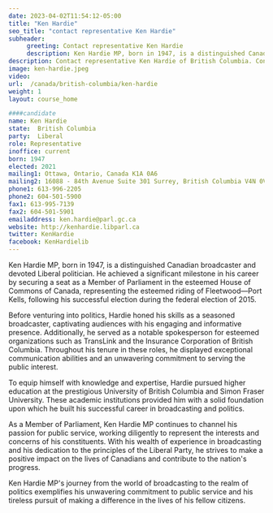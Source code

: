 ```yaml
---
date: 2023-04-02T11:54:12-05:00
title: "Ken Hardie"
seo_title: "contact representative Ken Hardie"
subheader:
     greeting: Contact representative Ken Hardie
     description: Ken Hardie MP, born in 1947, is a distinguished Canadian broadcaster and devoted Liberal politician. He achieved a significant milestone in his career by securing a seat as a Member of Parliament in the esteemed House of Commons of Canada, representing the esteemed riding of Fleetwood—Port Kells, following his successful election during the federal election of 2015.
description: Contact representative Ken Hardie of British Columbia. Contact information for Ken Hardie includes email address, phone number, and mailing address.
image: ken-hardie.jpeg
video:
url:  /canada/british-columbia/ken-hardie
weight: 1
layout: course_home

####candidate
name: Ken Hardie
state:	British Columbia
party:	Liberal
role: Representative
inoffice: current
born: 1947
elected: 2021
mailing1: Ottawa, Ontario, Canada K1A 0A6
mailing2: 16088 - 84th Avenue Suite 301 Surrey, British Columbia V4N 0V9
phone1: 613-996-2205
phone2: 604-501-5900
fax1: 613-995-7139
fax2: 604-501-5901
emailaddress: ken.hardie@parl.gc.ca
website: http://kenhardie.libparl.ca
twitter: KenHardie
facebook: KenHardielib
---
```


Ken Hardie MP, born in 1947, is a distinguished Canadian broadcaster and devoted Liberal politician. He achieved a significant milestone in his career by securing a seat as a Member of Parliament in the esteemed House of Commons of Canada, representing the esteemed riding of Fleetwood—Port Kells, following his successful election during the federal election of 2015.

Before venturing into politics, Hardie honed his skills as a seasoned broadcaster, captivating audiences with his engaging and informative presence. Additionally, he served as a notable spokesperson for esteemed organizations such as TransLink and the Insurance Corporation of British Columbia. Throughout his tenure in these roles, he displayed exceptional communication abilities and an unwavering commitment to serving the public interest.

To equip himself with knowledge and expertise, Hardie pursued higher education at the prestigious University of British Columbia and Simon Fraser University. These academic institutions provided him with a solid foundation upon which he built his successful career in broadcasting and politics.

As a Member of Parliament, Ken Hardie MP continues to channel his passion for public service, working diligently to represent the interests and concerns of his constituents. With his wealth of experience in broadcasting and his dedication to the principles of the Liberal Party, he strives to make a positive impact on the lives of Canadians and contribute to the nation's progress.

Ken Hardie MP's journey from the world of broadcasting to the realm of politics exemplifies his unwavering commitment to public service and his tireless pursuit of making a difference in the lives of his fellow citizens.
